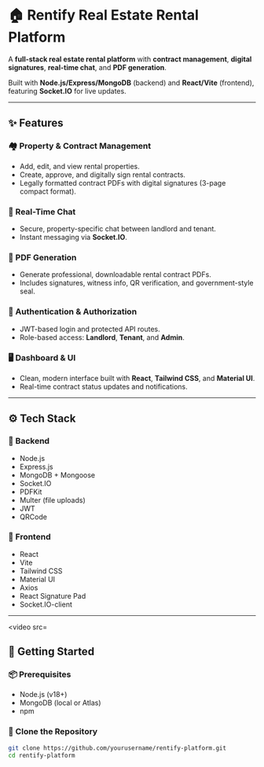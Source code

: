 # 🏠 Rentify Real Estate Rental Platform

A **full-stack real estate rental platform** with **contract management**, **digital signatures**, **real-time chat**, and **PDF generation**.

Built with **Node.js/Express/MongoDB** (backend) and **React/Vite** (frontend), featuring **Socket.IO** for live updates.

---

## ✨ Features

### 🏘️ Property & Contract Management
- Add, edit, and view rental properties.
- Create, approve, and digitally sign rental contracts.
- Legally formatted contract PDFs with digital signatures (3-page compact format).

### 💬 Real-Time Chat
- Secure, property-specific chat between landlord and tenant.
- Instant messaging via **Socket.IO**.

### 📄 PDF Generation
- Generate professional, downloadable rental contract PDFs.
- Includes signatures, witness info, QR verification, and government-style seal.

### 🔐 Authentication & Authorization
- JWT-based login and protected API routes.
- Role-based access: **Landlord**, **Tenant**, and **Admin**.

### 🖥️ Dashboard & UI
- Clean, modern interface built with **React**, **Tailwind CSS**, and **Material UI**.
- Real-time contract status updates and notifications.

---

## ⚙️ Tech Stack

### 🔧 Backend
- Node.js  
- Express.js  
- MongoDB + Mongoose  
- Socket.IO  
- PDFKit  
- Multer (file uploads)  
- JWT  
- QRCode  

### 🎨 Frontend
- React  
- Vite  
- Tailwind CSS  
- Material UI  
- Axios  
- React Signature Pad  
- Socket.IO-client  

---

<video src=

## 🚀 Getting Started

### 📦 Prerequisites
- Node.js (v18+)
- MongoDB (local or Atlas)
- npm

### 📁 Clone the Repository
```bash
git clone https://github.com/yourusername/rentify-platform.git
cd rentify-platform
  
